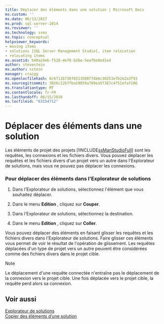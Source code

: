 ```yaml
---
title: Déplacer des éléments dans une solution | Microsoft Docs
ms.custom: ''
ms.date: 06/13/2017
ms.prod: sql-server-2014
ms.reviewer: ''
ms.technology: ssms
ms.topic: conceptual
helpviewer_keywords:
- moving items
- solutions [SQL Server Management Studio], item relocation
- relocating items
ms.assetid: b40a24eb-f528-4e70-b26e-5eaf6e0ed1ed
author: stevestein
ms.author: sstein
manager: craigg
ms.openlocfilehash: 0c6711b736f0313508f74b6c30253e7b2e2a3f93
ms.sourcegitcommit: 3026c22b7fba19059a769ea5f367c4f51efaf286
ms.translationtype: MT
ms.contentlocale: fr-FR
ms.lasthandoff: 06/15/2019
ms.locfileid: "63154712"
---
```

# <a name="move-items-in-a-solution"></a>Déplacer des éléments dans une solution
  Les éléments de projet des projets [!INCLUDE[ssManStudioFull](../../includes/ssmanstudiofull-md.md)] sont les requêtes, les connexions et les fichiers divers. Vous pouvez déplacer les requêtes et les fichiers divers d'un projet vers un autre dans l'Explorateur de solutions, mais vous ne pouvez pas déplacer les connexions.  
  
### <a name="to-move-items-in-solution-explorer"></a>Pour déplacer des éléments dans l'Explorateur de solutions  
  
1.  Dans l'Explorateur de solutions, sélectionnez l'élément que vous souhaitez déplacer.  
  
2.  Dans le menu **Edition** , cliquez sur **Couper**.  
  
3.  Dans l'Explorateur de solutions, sélectionnez la destination.  
  
4.  Dans le menu **Edition** , cliquez sur **Coller**.  
  
 Vous pouvez déplacer des éléments en faisant glisser les requêtes et les fichiers divers dans l'Explorateur de solutions. Faire glisser ces éléments vous permet de voir le résultat de l'opération de glissement. Les requêtes déplacées d'un type de projet vers un autre peuvent être considérées comme des fichiers divers dans le projet cible.  
  
> [!NOTE]  
>  Le déplacement d'une requête connectée n'entraîne pas le déplacement de la connexion vers le projet cible. Une fois déplacée vers le projet cible, la requête perd alors sa connexion.  
  
## <a name="see-also"></a>Voir aussi  
 [Explorateur de solutions](solution-explorer.md)   
 [Copier des éléments d’une solution](copy-items-in-a-solution.md)  
  
  
